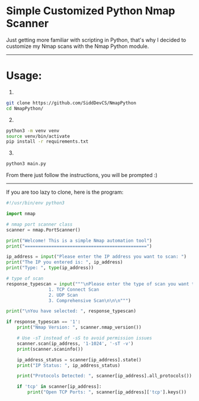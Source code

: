 # Simple Customized Python Nmap Scanner

Just getting more familiar with scripting in Python, that's why I decided to customize my Nmap scans with the Nmap Python module.

---

# Usage:

1.
```bash
git clone https://github.com/SiddDevCS/NmapPython
cd NmapPython/
```

2. 
```bash
python3 -m venv venv
source venv/bin/activate
pip install -r requirements.txt
```

3.
```python
python3 main.py
```

From there just follow the instructions, you will be prompted :)

---

If you are too lazy to clone, here is the program:

```python
#!/usr/bin/env python3

import nmap

# nmap port scanner class
scanner = nmap.PortScanner()

print("Welcome! This is a simple Nmap automation tool")
print("==============================================")

ip_address = input("Please enter the IP address you want to scan: ")
print("The IP you entered is: ", ip_address)
print("Type: ", type(ip_address))

# type of scan
response_typescan = input("""\nPlease enter the type of scan you want to run.
                1. TCP Connect Scan
                2. UDP Scan
                3. Comprehensive Scan\n\n\n""")

print("\nYou have selected: ", response_typescan)

if response_typescan == '1':
    print("Nmap Version: ", scanner.nmap_version())

    # Use -sT instead of -sS to avoid permission issues
    scanner.scan(ip_address, '1-1024', '-sT -v')
    print(scanner.scaninfo())

    ip_address_status = scanner[ip_address].state()
    print("IP Status: ", ip_address_status)

    print("Protocols Detected: ", scanner[ip_address].all_protocols())

    if 'tcp' in scanner[ip_address]:
        print("Open TCP Ports: ", scanner[ip_address]['tcp'].keys())
```